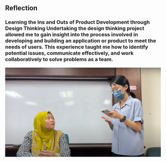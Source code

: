 <h2> Reflection

<h3>Learning the Ins and Outs of Product Development through Design Thinking
Undertaking the design thinking project allowed me to gain insight into the process involved in developing and building an application or product to meet the needs of users. This experience taught me how to identify potential issues, communicate effectively, and work collaboratively to solve problems as a team.
 

![Image Alt text](https://github.com/Woo-Cheng-Shuan/Year1-Sem1/blob/main/SECP1513%20Technology%20and%20Information%20System/Assignment/Design%20Thinking/images/Interview%20-%20Dr.%20Eiliyah.png?raw=true "Interview - Dr.Eiliyah")
  

